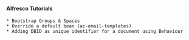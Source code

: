 #### Alfresco Tutorials

	* Bootstrap Groups & Spaces
	* Override a default bean (ac-email-templates)
	* Adding DBID as unique identifier for a document using Behaviour
